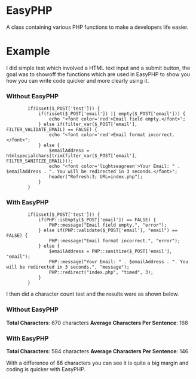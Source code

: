 EasyPHP
=======

A class containing various PHP functions to make a developers life easier.

Example
=======

I did simple test which involved a HTML text input and a submit button, the goal was to showoff the functions which are used in EasyPHP to show you how you can write code quicker and more clearly using it.

<h3>Without EasyPHP</h3>

```
        if(isset($_POST['test'])) {
            if(!isset($_POST['email']) || empty($_POST['email'])) {
                echo "<font color='red'>Email field empty.</font>";
            } else if(filter_var($_POST['email'], FILTER_VALIDATE_EMAIL) == FALSE) {
                echo "<font color='red'>Email format incorrect.</font>";
            } else {
                $emailAddress = htmlspecialchars(trim(filter_var($_POST['email'], FILTER_SANITIZE_EMAIL)));
                echo "<font color='lightseagreen'>Your Email: " . $emailAddress . ". You will be redirected in 3 seconds.</font>";
                header("Refresh:3; URL=index.php");
            }           
        }   

```

<h3>With EasyPHP</h3>

```
        if(isset($_POST['test'])) {
            if(PHP::isEmpty($_POST['email']) == FALSE) {
                PHP::message("Email field empty.", "error");
            } else if(PHP::validate($_POST['email'], "email") == FALSE) {
                PHP::message("Email format incorrect.", "error");
            } else {
                $emailAddress = PHP::sanitize($_POST['email'], "email");
                PHP::message("Your Email: " . $emailAddress . ". You will be redirected in 3 seconds.", "message");
                PHP::redirect("index.php", "timed", 3);
            }           
        }    
```

I then did a character count test and the results were as shown below.

<h3>Without EasyPHP</h3>

<b>Total Characters</b>: 670 characters
<b>Average Characters Per Sentence</b>: 168

<h3>With EasyPHP</h3>

<b>Total Characters</b>: 584 characters
<b>Average Characters Per Sentence</b>: 146

With a difference of 86 characters you can see it is quite a big margin and coding is quicker with EasyPHP.


